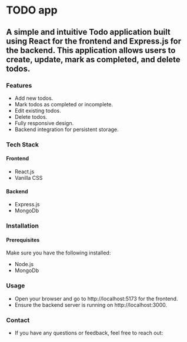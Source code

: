 # TODO app

## A simple and intuitive Todo application built using React for the frontend and Express.js for the backend. This application allows users to create, update, mark as completed, and delete todos.

### Features

- Add new todos.
- Mark todos as completed or incomplete.
- Edit existing todos.
- Delete todos.
- Fully responsive design.
- Backend integration for persistent storage.

### Tech Stack

#### Frontend
- React.js
- Vanilla CSS

#### Backend
- Express.js
- MongoDb

### Installation
 #### Prerequisites
Make sure you have the following installed:
 - Node.js
 - MongoDb

### Usage
- Open your browser and go to http://localhost:5173 for the frontend.
- Ensure the backend server is running on http://localhost:3000.

### Contact
- If you have any questions or feedback, feel free to reach out:
